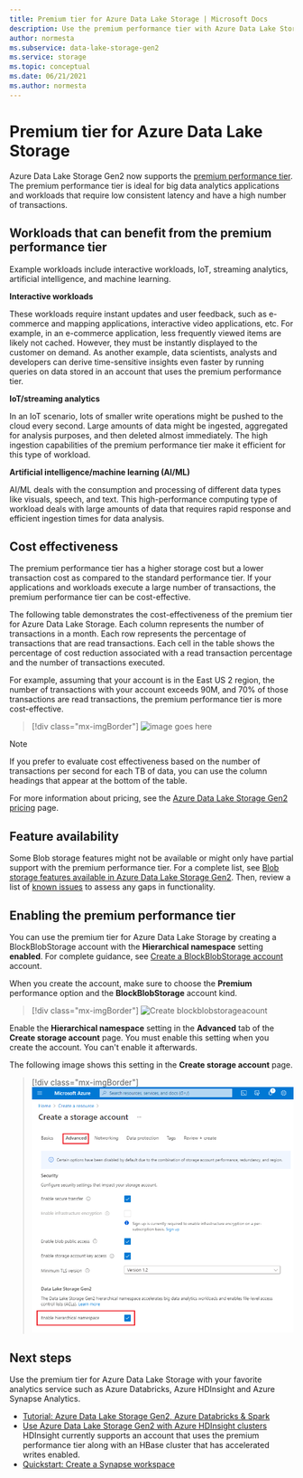 ```yaml
---
title: Premium tier for Azure Data Lake Storage | Microsoft Docs
description: Use the premium performance tier with Azure Data Lake Storage Gen2 
author: normesta
ms.subservice: data-lake-storage-gen2
ms.service: storage
ms.topic: conceptual
ms.date: 06/21/2021
ms.author: normesta
---
```


# Premium tier for Azure Data Lake Storage

Azure Data Lake Storage Gen2 now supports the [premium performance tier](storage-blob-performance-tiers.md#premium-performance). The premium performance tier is ideal for big data analytics applications and workloads that require low consistent latency and have a high number of transactions.

## Workloads that can benefit from the premium performance tier

Example workloads include interactive workloads, IoT, streaming analytics, artificial intelligence, and machine learning. 

**Interactive workloads** 

These workloads require instant updates and user feedback, such as e-commerce and mapping applications, interactive video applications, etc. For example, in an e-commerce application, less frequently viewed items are likely not cached. However, they must be instantly displayed to the customer on demand. As another example, data scientists, analysts and developers can derive time-sensitive insights even faster by running queries on data stored in an account that uses the premium performance tier. 

**IoT/streaming analytics** 

In an IoT scenario, lots of smaller write operations might be pushed to the cloud every second. Large amounts of data might be ingested, aggregated for analysis purposes, and then deleted almost immediately. The high ingestion capabilities of the premium performance tier make it efficient for this type of workload. 

**Artificial intelligence/machine learning (AI/ML)** 

AI/ML deals with the consumption and processing of different data types like visuals, speech, and text. This high-performance computing type of workload deals with large amounts of data that requires rapid response and efficient ingestion times for data analysis. 

## Cost effectiveness

The premium performance tier has a higher storage cost but a lower transaction cost as compared to the standard performance tier. If your applications and workloads execute a large number of transactions, the premium performance tier can be cost-effective.

The following table demonstrates the cost-effectiveness of the premium tier for Azure Data Lake Storage. Each column represents the number of transactions in a month.  Each row represents the percentage of transactions that are read transactions. Each cell in the table shows the percentage of cost reduction associated with a read transaction percentage and the number of transactions executed. 

For example, assuming that your account is in the East US 2 region, the number of transactions with your account exceeds 90M, and 70% of those transactions are read transactions, the premium performance tier is more cost-effective.

> [!div class="mx-imgBorder"]
> ![image goes here](./media/premium-tier-for-data-lake-storage/premium-performance-data-lake-storage-cost-analysis-table.png)

> [!NOTE] 
> If you prefer to evaluate cost effectiveness based on the number of transactions per second for each TB of data, you can use the column headings that appear at the bottom of the table.

For more information about pricing, see the [Azure Data Lake Storage Gen2 pricing](https://azure.microsoft.com/pricing/details/storage/data-lake/) page.

## Feature availability 

Some Blob storage features might not be available or might only have partial support with the premium performance tier. For a complete list, see [Blob storage features available in Azure Data Lake Storage Gen2](data-lake-storage-supported-blob-storage-features.md). Then, review a list of [known issues](data-lake-storage-known-issues.md) to assess any gaps in functionality.

## Enabling the premium performance tier 

You can use the premium tier for Azure Data Lake Storage by creating a BlockBlobStorage account with the **Hierarchical namespace** setting **enabled**. For complete guidance, see [Create a BlockBlobStorage account](../common/storage-account-create.md) account.

When you create the account, make sure to choose the **Premium** performance option and the **BlockBlobStorage** account kind.

> [!div class="mx-imgBorder"]
> ![Create blockblobstorageacount](./media/premium-tier-for-data-lake-storage/create-block-blob-storage-account.png)

Enable the **Hierarchical namespace** setting in the **Advanced** tab of the **Create storage account** page. You must enable this setting when you create the account. You can't enable it afterwards.

The following image shows this setting in the **Create storage account** page.

> [!div class="mx-imgBorder"]
> ![Hierarchical namespace setting](./media/create-data-lake-storage-account/hierarchical-namespace-feature.png)

## Next steps

Use the premium tier for Azure Data Lake Storage with your favorite analytics service such as Azure Databricks, Azure HDInsight and Azure Synapse Analytics. 

- [Tutorial: Azure Data Lake Storage Gen2, Azure Databricks & Spark](data-lake-storage-use-databricks-spark.md) 
- [Use Azure Data Lake Storage Gen2 with Azure HDInsight clusters](../../hdinsight/hdinsight-hadoop-use-data-lake-storage-gen2.md)
  HDInsight currently supports an account that uses the premium performance tier along with an HBase cluster that has accelerated writes enabled.
- [Quickstart: Create a Synapse workspace](../../synapse-analytics/quickstart-create-workspace.md)